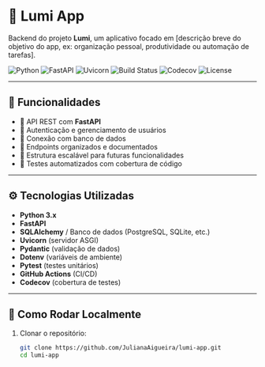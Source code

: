 # 🌟 Lumi App

Backend do projeto **Lumi**, um aplicativo focado em [descrição breve do objetivo do app, ex: organização pessoal, produtividade ou automação de tarefas].

![Python](https://img.shields.io/badge/Python-3.11-blue?logo=python&logoColor=white)
![FastAPI](https://img.shields.io/badge/FastAPI-009688?logo=fastapi&logoColor=white)
![Uvicorn](https://img.shields.io/badge/Uvicorn-FF4C00?logo=python&logoColor=white)
![Build Status](https://img.shields.io/github/actions/workflow/status/JulianaAigueira/lumi-app/python-app.yml?branch=main)
![Codecov](https://img.shields.io/codecov/c/github/JulianaAigueira/lumi-app?branch=main)
![License](https://img.shields.io/badge/License-MIT-green)

---

## 📝 Funcionalidades

- 🔹 API REST com **FastAPI**
- 🔹 Autenticação e gerenciamento de usuários
- 🔹 Conexão com banco de dados
- 🔹 Endpoints organizados e documentados
- 🔹 Estrutura escalável para futuras funcionalidades
- 🔹 Testes automatizados com cobertura de código

---

## ⚙️ Tecnologias Utilizadas

- **Python 3.x**
- **FastAPI**
- **SQLAlchemy** / Banco de dados (PostgreSQL, SQLite, etc.)
- **Uvicorn** (servidor ASGI)
- **Pydantic** (validação de dados)
- **Dotenv** (variáveis de ambiente)
- **Pytest** (testes unitários)
- **GitHub Actions** (CI/CD)
- **Codecov** (cobertura de testes)

---

## 🚀 Como Rodar Localmente

1. Clonar o repositório:  
   ```bash
   git clone https://github.com/JulianaAigueira/lumi-app.git
   cd lumi-app
